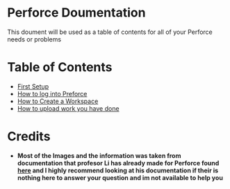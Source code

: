 # Perforce Doumentation
This doument will be used as a table of contents for all of your Perforce needs or problems

# Table of Contents 
- [First Setup](PerforceFirstSetup.md)
- [How to log into Preforce](PerforceLogin.md)
- [How to Create a Workspace](PerforceFirstSetup.md)
- [How to upload work you have done](UploadWork.md)

# Credits
- **Most of the Images and the information was taken from documentation that profesor Li has already made for Perforce found [here](https://github.com/Arbint/UIWPerforce/tree/master) and I highly recommend looking at his documentation if their is nothing here to answer your question and im not available to help you**